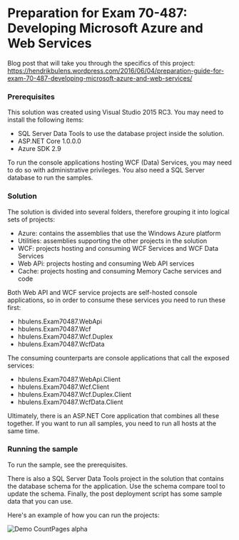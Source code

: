 # Preparation for Exam 70-487: Developing Microsoft Azure and Web Services

Blog post that will take you through the specifics of this project:
https://hendrikbulens.wordpress.com/2016/06/04/preparation-guide-for-exam-70-487-developing-microsoft-azure-and-web-services/

### Prerequisites ##

This solution was created using Visual Studio 2015 RC3. 
You may need to install the following items:
- SQL Server Data Tools to use the database project inside the solution.
- ASP.NET Core 1.0.0.0
- Azure SDK 2.9

To run the console applications hosting WCF (Data) Services, you may need to do so with administrative privileges.
You also need a SQL Server database to run the samples.

### Solution ###

The solution is divided into several folders, therefore grouping it into logical sets of projects:
- Azure: contains the assemblies that use the Windows Azure platform
- Utilities: assemblies supporting the other projects in the solution
- WCF: projects hosting and consuming WCF Services and WCF Data Services
- Web APi: projects hosting and consuming Web API services
- Cache: projects hosting and consuming Memory Cache services and code

Both Web API and WCF service projects are self-hosted console applications, so in order to consume these services you need to run these first:
- hbulens.Exam70487.WebApi
- hbulens.Exam70487.Wcf
- hbulens.Exam70487.Wcf.Duplex
- hbulens.Exam70487.WcfData

The consuming counterparts are console applications that call the exposed services:
- hbulens.Exam70487.WebApi.Client
- hbulens.Exam70487.Wcf.Client
- hbulens.Exam70487.Wcf.Duplex.Client
- hbulens.Exam70487.WcfData.Client

Ultimately, there is an ASP.NET Core application that combines all these together. If you want to run all samples, you need to run all hosts at the same time.

### Running the sample ###
To run the sample, see the prerequisites. 

There is also a SQL Server Data Tools project in the solution that contains the database schema for the application. Use the schema compare tool to update the schema. Finally, the post deployment script has some sample data that you can use.

Here's an example of how you can run the projects:

![Demo CountPages alpha](http://i.imgur.com/MSS6TXR.gif)

